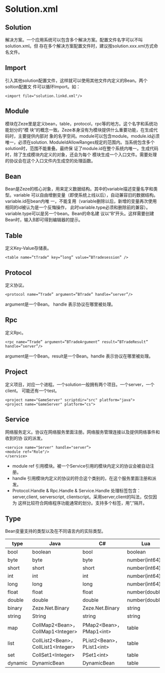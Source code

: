 # Solution.xml

## Solution
解决方案。一个应用系统可以包含多个解决方案。配置文件名字可以不叫solution.xml。但
存在多个解决方案配置文件时，建议按solution.xxx.xml方式命名文件。
## Import
引入其他solution配置文件，这样就可以使用其他文件内定义的Bean。两个soltion配置文
件可以循环Import。如：
```
<import file="solution.linkd.xml"/>
```
## Module
模块在Zeze里是定义bean，table，protocol，rpc等的地方。这个名字和系统功能划分的“模
块“的概念一致。Zeze本身没有为模块提供什么重要功能，在生成代码时，主要提供内部对
象的名字空间。module可以包含module。module.id必须唯一，必须在solution.
ModuleIdAllowRanges规定的范围内。当系统包含多个solution时，范围不能重叠。最终保
证了module.id在整个系统内唯一。生成代码时，除了生成模块内定义的对象，还会为每个
模块生成一个入口文件。需要处理的协议会在这个入口文件内生成空的处理函数。
## Bean
Bean是Zeze的核心对象，用来定义数据结构。其中的variable描述变量名字和类型。variable
可以自由增删变量（即使系统上线以后），自动兼容旧的数据结构。variable.id在bean内唯
一，不能复用（variable删除以后，新增的变量再次使用相同的id被认为是一个反悔操作，
此时variable.type必须和删除前的兼容）。variable.type可以是另一个bean。Bean的命名建
议以“B“开头。这样需要创建Bean时，输入B即可得到编辑器的提示。
## Table
定义Key-Value存储表。
```
<table name=”tTrade“ key=”long” value=”BTradesession” />
```
## Protocol
定义协议。
```
<protocol name=”Trade” argument=”BTrade” handle=”server”/>
```
argument是一个Bean。
handle 表示协议在哪里被处理。
## Rpc
定义Rpc。
```
<rpc name=”Trade” argument=”BTradeArgument” result=”BTradeResult” 
handle=”server”/>
```
argument是一个Bean。result是一个Bean。handle 表示协议在哪里被处理。
## Project
定义项目，对应一个进程。一个solution一般拥有两个项目。一个server，一个client。
可能还有一个test。
```
<project name="GameServer" scriptdir="src" platform="java">
<project name="GameServer" platform="cs">
```
## Service
网络服务定义。协议在网络服务里面注册。网络服务管理连接以及提供网络事件和收到的协
议的派发。
```
<service name="Server" handle="server”>
<module ref="Role"/>
</service>
```
* module ref 引用模块。被一个Service引用的模块内定义的协议会被自动注册。
* handle 引用模块内定义的协议的符合这个类别的，在这个服务里面注册和派发。
* Protocol.Handle &amp; Rpc.Handle &amp; Service.Handle
处理标签包含：server,client, serverscript, clientscript。采用server,client的叫法，仅仅因为
这样比较符合网络程序功能通常的划分。支持多个标签，用”,”隔开。

## Type

Bean变量支持的类型以及在不同语言内的实际类型。

| type    | Java                                           | C#                                   | Lua            | TypeScript  |
|---------|------------------------------------------------|--------------------------------------|----------------|-------------|
| bool    | boolean                                        | bool                                 | boolean        | boolean     |
| byte    | byte                                           | byte                                 | number(int64)  | number      |
| short   | short                                          | short                                | number(int64)  | number      |
| int     | int                                            | int                                  | number(int64)  | number      |
| long    | long                                           | long                                 | number(int64)  | bigint      |
| float   | float                                          | float                                | number(double) | number      |
| double  | double                                         | double                               | number(double) | number      |
| binary  | Zeze.Net.Binary                                | Zeze.Net.Binary                      | string         | Uint8Array  |
| string  | String                                         | string                               | string         | string      |
| map     | CollMap2&lt;Bean&gt;，CollMap1&lt;Integer&gt;   | PMap2&lt;Bean&gt;，PMap1&lt;int&gt;   | table          | Map         |
| list    | CollList2&lt;Bean&gt;，CollList1&lt;Integer&gt; | PList2&lt;Bean&gt;，PList1&lt;int&gt; | table          | Array       |
| set     | CollSet1&lt;Integer&gt;                        | PSet1&lt;int&gt;                     | table          | Set         |
| dynamic | DynamicBean                                    | DynamicBean                          | table          | DynamicBean |













